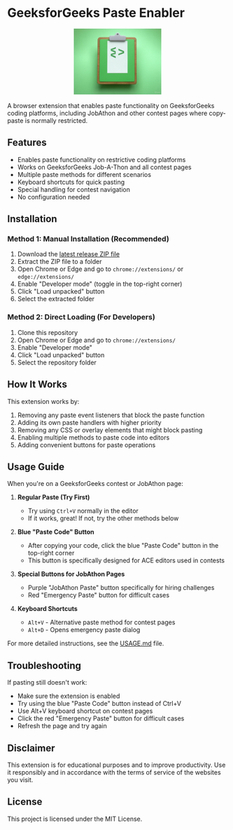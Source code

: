 # GeeksforGeeks Paste Enabler

<p align="center">
  <img src="icons/icon.png" alt="GeeksforGeeks Paste Enabler" width="200"/>
</p>

A browser extension that enables paste functionality on GeeksforGeeks coding platforms, including JobAthon and other contest pages where copy-paste is normally restricted.

## Features

- Enables paste functionality on restrictive coding platforms
- Works on GeeksforGeeks Job-A-Thon and all contest pages
- Multiple paste methods for different scenarios
- Keyboard shortcuts for quick pasting
- Special handling for contest navigation
- No configuration needed

## Installation

### Method 1: Manual Installation (Recommended)

1. Download the [latest release ZIP file](https://github.com/yourusername/GeeksforGeeks-Paste-Enabler/releases)
2. Extract the ZIP file to a folder
3. Open Chrome or Edge and go to `chrome://extensions/` or `edge://extensions/`
4. Enable "Developer mode" (toggle in the top-right corner)
5. Click "Load unpacked" button
6. Select the extracted folder

### Method 2: Direct Loading (For Developers)

1. Clone this repository
2. Open Chrome or Edge and go to `chrome://extensions/`
3. Enable "Developer mode"
4. Click "Load unpacked" button
5. Select the repository folder

## How It Works

This extension works by:

1. Removing any paste event listeners that block the paste function
2. Adding its own paste handlers with higher priority
3. Removing any CSS or overlay elements that might block pasting
4. Enabling multiple methods to paste code into editors
5. Adding convenient buttons for paste operations

## Usage Guide

When you're on a GeeksforGeeks contest or JobAthon page:

1. **Regular Paste (Try First)**
   - Try using `Ctrl+V` normally in the editor
   - If it works, great! If not, try the other methods below

2. **Blue "Paste Code" Button**
   - After copying your code, click the blue "Paste Code" button in the top-right corner
   - This button is specifically designed for ACE editors used in contests

3. **Special Buttons for JobAthon Pages**
   - Purple "JobAthon Paste" button specifically for hiring challenges
   - Red "Emergency Paste" button for difficult cases

4. **Keyboard Shortcuts**
   - `Alt+V` - Alternative paste method for contest pages
   - `Alt+D` - Opens emergency paste dialog

For more detailed instructions, see the [USAGE.md](USAGE.md) file.

## Troubleshooting

If pasting still doesn't work:

- Make sure the extension is enabled
- Try using the blue "Paste Code" button instead of Ctrl+V
- Use Alt+V keyboard shortcut on contest pages
- Click the red "Emergency Paste" button for difficult cases
- Refresh the page and try again

## Disclaimer

This extension is for educational purposes and to improve productivity. Use it responsibly and in accordance with the terms of service of the websites you visit.

## License

This project is licensed under the MIT License.
